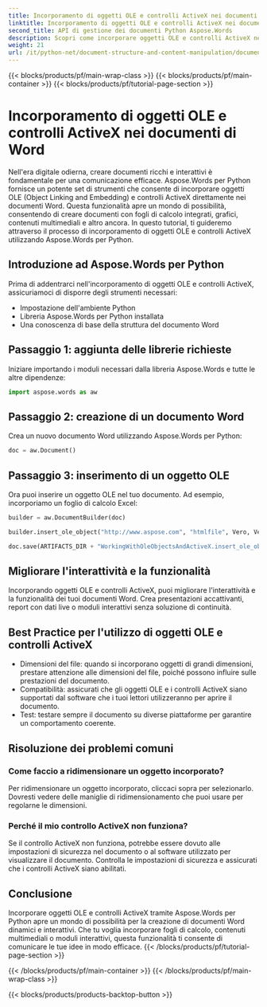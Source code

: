 ```yaml
---
title: Incorporamento di oggetti OLE e controlli ActiveX nei documenti di Word
linktitle: Incorporamento di oggetti OLE e controlli ActiveX nei documenti di Word
second_title: API di gestione dei documenti Python Aspose.Words
description: Scopri come incorporare oggetti OLE e controlli ActiveX nei documenti Word usando Aspose.Words per Python. Crea documenti interattivi e dinamici senza problemi.
weight: 21
url: /it/python-net/document-structure-and-content-manipulation/document-ole-objects-active-x/
---
```


{{< blocks/products/pf/main-wrap-class >}}
{{< blocks/products/pf/main-container >}}
{{< blocks/products/pf/tutorial-page-section >}}

# Incorporamento di oggetti OLE e controlli ActiveX nei documenti di Word


Nell'era digitale odierna, creare documenti ricchi e interattivi è fondamentale per una comunicazione efficace. Aspose.Words per Python fornisce un potente set di strumenti che consente di incorporare oggetti OLE (Object Linking and Embedding) e controlli ActiveX direttamente nei documenti Word. Questa funzionalità apre un mondo di possibilità, consentendo di creare documenti con fogli di calcolo integrati, grafici, contenuti multimediali e altro ancora. In questo tutorial, ti guideremo attraverso il processo di incorporamento di oggetti OLE e controlli ActiveX utilizzando Aspose.Words per Python.


## Introduzione ad Aspose.Words per Python

Prima di addentrarci nell'incorporamento di oggetti OLE e controlli ActiveX, assicuriamoci di disporre degli strumenti necessari:

- Impostazione dell'ambiente Python
- Libreria Aspose.Words per Python installata
- Una conoscenza di base della struttura del documento Word

## Passaggio 1: aggiunta delle librerie richieste

Iniziare importando i moduli necessari dalla libreria Aspose.Words e tutte le altre dipendenze:

```python
import aspose.words as aw
```

## Passaggio 2: creazione di un documento Word

Crea un nuovo documento Word utilizzando Aspose.Words per Python:

```python
doc = aw.Document()
```

## Passaggio 3: inserimento di un oggetto OLE

Ora puoi inserire un oggetto OLE nel tuo documento. Ad esempio, incorporiamo un foglio di calcolo Excel:

```python
builder = aw.DocumentBuilder(doc)

builder.insert_ole_object("http://www.aspose.com", "htmlfile", Vero, Vero, Nessuno)

doc.save(ARTIFACTS_DIR + "WorkingWithOleObjectsAndActiveX.insert_ole_object.docx")
```

## Migliorare l'interattività e la funzionalità

Incorporando oggetti OLE e controlli ActiveX, puoi migliorare l'interattività e la funzionalità dei tuoi documenti Word. Crea presentazioni accattivanti, report con dati live o moduli interattivi senza soluzione di continuità.

## Best Practice per l'utilizzo di oggetti OLE e controlli ActiveX

- Dimensioni del file: quando si incorporano oggetti di grandi dimensioni, prestare attenzione alle dimensioni del file, poiché possono influire sulle prestazioni del documento.
- Compatibilità: assicurati che gli oggetti OLE e i controlli ActiveX siano supportati dal software che i tuoi lettori utilizzeranno per aprire il documento.
- Test: testare sempre il documento su diverse piattaforme per garantire un comportamento coerente.

## Risoluzione dei problemi comuni

### Come faccio a ridimensionare un oggetto incorporato?

Per ridimensionare un oggetto incorporato, cliccaci sopra per selezionarlo. Dovresti vedere delle maniglie di ridimensionamento che puoi usare per regolarne le dimensioni.

### Perché il mio controllo ActiveX non funziona?

Se il controllo ActiveX non funziona, potrebbe essere dovuto alle impostazioni di sicurezza nel documento o al software utilizzato per visualizzare il documento. Controlla le impostazioni di sicurezza e assicurati che i controlli ActiveX siano abilitati.

## Conclusione

Incorporare oggetti OLE e controlli ActiveX tramite Aspose.Words per Python apre un mondo di possibilità per la creazione di documenti Word dinamici e interattivi. Che tu voglia incorporare fogli di calcolo, contenuti multimediali o moduli interattivi, questa funzionalità ti consente di comunicare le tue idee in modo efficace.
{{< /blocks/products/pf/tutorial-page-section >}}

{{< /blocks/products/pf/main-container >}}
{{< /blocks/products/pf/main-wrap-class >}}

{{< blocks/products/products-backtop-button >}}
